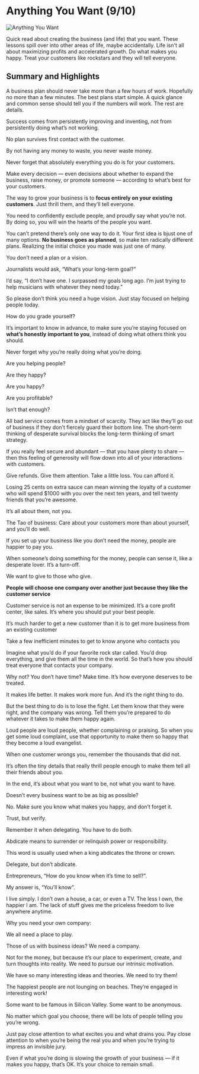 # Anything You Want (9/10)

![Anything You Want](https://f.media-amazon.com/images/I/61P+7owVcML._SY425_.jpg?classes=inline&height=175px)

Quick read about creating the business (and life) that you want. These lessons spill over into other areas of life, maybe accidentally. Life isn't all about maximizing profits and accelerated growth. Do what makes you happy. Treat your customers like rockstars and they will tell everyone. 

## Summary and Highlights

A business plan should never take more than a few hours of work. Hopefully no more than a few minutes. The best plans start simple. A
quick glance and common sense should tell you if the numbers will work. The rest are details.

Success comes from persistently improving and inventing, not from persistently doing what’s not working.

No plan survives first contact with the customer.

By not having any money to waste, you never waste money.

Never forget that absolutely everything you do is for your customers.

Make every decision — even decisions about whether to expand the business, raise money, or promote someone — according to what’s best
for your customers.

The way to grow your business is to **focus entirely on your existing customers**. Just thrill them, and they’ll tell everyone.

You need to confidently exclude people, and proudly say what you’re not. By doing so, you will win the hearts of the people you want.

You can’t pretend there’s only one way to do it. Your first idea is bjust one of many options. **No business goes as planned**, so make ten radically different plans. Realizing the initial choice you made was
just one of many.

You don’t need a plan or a vision.

Journalists would ask, “What’s your long-term goal?”

I’d say, “I don’t have one. I surpassed my goals long ago. I’m just trying to help musicians with whatever they need today.”

So please don’t think you need a huge vision. Just stay focused on helping people today.

How do you grade yourself?

It’s important to know in advance, to make sure you’re staying focused on **what’s honestly** **important to you**, instead of doing what others think you should.

Never forget why you’re really doing what you’re doing.

Are you helping people?

Are they happy?

Are you happy?

Are you profitable?

Isn’t that enough?

All bad service comes from a mindset of scarcity. They act like they’ll go out of business if they don’t fiercely guard their bottom line. The short-term thinking of desperate survival blocks the long-term thinking of smart strategy.

If you really feel secure and abundant — that you have plenty to share — then this feeling of generosity will flow down into all of your interactions with customers.

Give refunds. Give them attention. Take a little loss. You can afford it.

Losing 25 cents on extra sauce can mean winning the loyalty of a customer who will spend $1000 with you over the next ten years, and tell twenty friends that you’re awesome.

It’s all about them, not you.

The Tao of business: Care about your customers more than about yourself, and you’ll do well.

If you set up your business like you don’t need the money, people are happier to pay you.

When someone’s doing something for the money, people can sense it, like a desperate lover. It’s a turn-off.

We want to give to those who give.

**People will choose one company over another just because they like the customer service**

Customer service is not an expense to be minimized. It’s a core profit center, like sales. It’s where you should put your best people.

It’s much harder to get a new customer than it is to get more business from an existing customer

Take a few inefficient minutes to get to know anyone who contacts you

Imagine what you’d do if your favorite rock star called. You’d drop everything, and give them all the time in the world. So that’s how you should treat everyone that contacts your company.

Why not? You don’t have time? Make time. It’s how everyone deserves to be treated.

It makes life better. It makes work more fun. And it’s the right thing to do.

But the best thing to do is to lose the fight. Let them know that they were right, and the company was wrong. Tell them you’re prepared to do whatever it takes to make them happy again.

Loud people are loud people, whether complaining or praising. So when you get some loud complaint, use that opportunity to make them so happy that they become a loud evangelist.

When one customer wrongs you, remember the thousands that did not.

It’s often the tiny details that really thrill people enough to make them tell all their friends about you.

In the end, it’s about what you want to be, not what you want to have.

Doesn’t every business want to be as big as possible?

No. Make sure you know what makes you happy, and don’t forget it.

Trust, but verify.

Remember it when delegating. You have to do both.

Abdicate means to surrender or relinquish power or responsibility.

This word is usually used when a king abdicates the throne or crown.

Delegate, but don’t abdicate.

Entrepreneurs, “How do you know when it’s time to sell?”.

My answer is, “You’ll know".

I live simply. I don’t own a house, a car, or even a TV. The less I own, the happier I am. The lack of stuff gives me the priceless freedom to live anywhere anytime.

Why you need your own company:

We all need a place to play.

Those of us with business ideas? We need a company.

Not for the money, but because it’s our place to experiment, create, and turn thoughts into reality. We need to pursue our intrinsic motivation.

We have so many interesting ideas and theories. We need to try them!

The happiest people are not lounging on beaches. They’re engaged in interesting work!

Some want to be famous in Silicon Valley. Some want to be anonymous.

No matter which goal you choose, there will be lots of people telling you you’re wrong.

Just pay close attention to what excites you and what drains you. Pay close attention to when you’re being the real you
and when you’re trying to impress an invisible jury.

Even if what you’re doing is slowing the growth of your business — if it makes you happy, that’s OK. It’s your choice to remain small.


